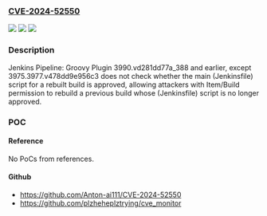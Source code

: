 ### [CVE-2024-52550](https://cve.mitre.org/cgi-bin/cvename.cgi?name=CVE-2024-52550)
![](https://img.shields.io/static/v1?label=Product&message=Jenkins%20Pipeline%3A%20Groovy%20Plugin&color=blue)
![](https://img.shields.io/static/v1?label=Version&message=0%3C%3D%203975.v567e2a_1ffa_22%20&color=brighgreen)
![](https://img.shields.io/static/v1?label=Vulnerability&message=n%2Fa&color=brighgreen)

### Description

Jenkins Pipeline: Groovy Plugin 3990.vd281dd77a_388 and earlier, except 3975.3977.v478dd9e956c3 does not check whether the main (Jenkinsfile) script for a rebuilt build is approved, allowing attackers with Item/Build permission to rebuild a previous build whose (Jenkinsfile) script is no longer approved.

### POC

#### Reference
No PoCs from references.

#### Github
- https://github.com/Anton-ai111/CVE-2024-52550
- https://github.com/plzheheplztrying/cve_monitor

